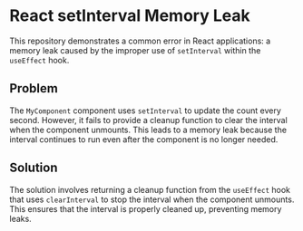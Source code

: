 # React setInterval Memory Leak

This repository demonstrates a common error in React applications: a memory leak caused by the improper use of `setInterval` within the `useEffect` hook.

## Problem

The `MyComponent` component uses `setInterval` to update the count every second. However, it fails to provide a cleanup function to clear the interval when the component unmounts. This leads to a memory leak because the interval continues to run even after the component is no longer needed.

## Solution

The solution involves returning a cleanup function from the `useEffect` hook that uses `clearInterval` to stop the interval when the component unmounts.  This ensures that the interval is properly cleaned up, preventing memory leaks.